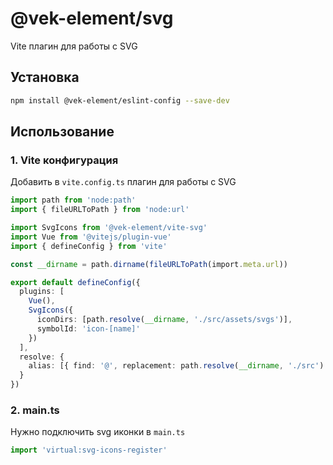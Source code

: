# @vek-element/svg

Vite плагин для работы с SVG

## Установка

```bash
npm install @vek-element/eslint-config --save-dev
```

## Использование

### 1. Vite конфигурация

Добавить в `vite.config.ts` плагин для работы с SVG

```typescript
import path from 'node:path'
import { fileURLToPath } from 'node:url'

import SvgIcons from '@vek-element/vite-svg'
import Vue from '@vitejs/plugin-vue'
import { defineConfig } from 'vite'

const __dirname = path.dirname(fileURLToPath(import.meta.url))

export default defineConfig({
  plugins: [
    Vue(),
    SvgIcons({
      iconDirs: [path.resolve(__dirname, './src/assets/svgs')],
      symbolId: 'icon-[name]'
    })
  ],
  resolve: {
    alias: [{ find: '@', replacement: path.resolve(__dirname, './src') }]
  }
})
```

### 2. main.ts

Нужно подключить svg иконки в `main.ts`

```typescript
import 'virtual:svg-icons-register'
```
